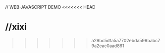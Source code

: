 // WEB JAVASCRIPT DEMO
<<<<<<< HEAD

//xixi
=======
>>>>>>> a29bc5d1a5a7702ebda599babc79a2eac0aad861
